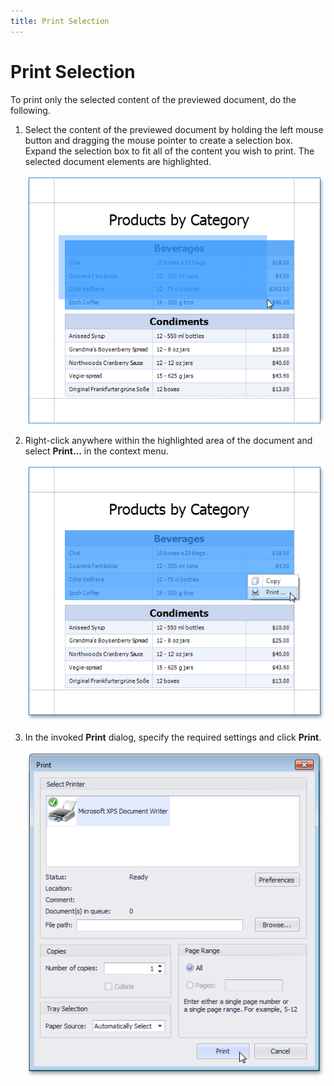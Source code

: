 ```yaml
---
title: Print Selection
---
```

# Print Selection
To print only the selected content of the previewed document, do the following.
1. Select the content of the previewed document by holding the left mouse button and dragging the mouse pointer to create a selection box. Expand the selection box to fit all of the content you wish to print. The selected document elements are highlighted.
	
	![print-preview-selection-box](../../../../images/img21380.png)
2. Right-click anywhere within the highlighted area of the document and select **Print...** in the context menu.
	
	![print-preview-print-selection](../../../../images/img21382.png)
3. In the invoked **Print** dialog, specify the required settings and click **Print**.
	
	![print-preview-print-selection-dialog](../../../../images/img21384.png)